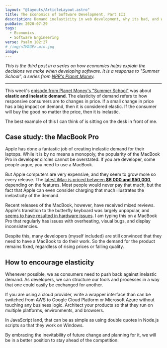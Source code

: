 ```yaml
---
layout: "@layouts/ArticleLayout.astro"
title: The Economics of Software Development, Part III
description: Demand inelasticity in web development, why its bad, and what we can do about it.
pubDate: 2020-07-29
tags:
  - Economics
  - Software Engineering
verse: Psalm 102:27
# /img/<IMAGE>.min.jpg
image:
---
```


_This is the third post in a series on how economics helps explain the decisions we make when developing software. It is a response to "Summer School", a series from [NPR's Planet Money](https://www.npr.org/sections/money/)._

---

This week's [episode from Planet Money's "Summer School"](https://www.npr.org/2020/07/22/894368822/summer-school-3-profit-cocaine) was about **elastic and inelastic demand**. The elasticity of demand refers to how responsive consumers are to changes in price. If a small change in price has a big impact on demand, then it is considered elastic. If the consumer will buy the good no matter the price, then it is inelastic.

The best example of this I can think of is sitting on the desk in front of me.

## Case study: the MacBook Pro

Apple has done a fantastic job of creating inelastic demand for their laptops. While it is by no means a monopoly, the popularity of the MacBook Pro in developer circles cannot be overstated. If you are developer, some people argue, you need to use a MacBook.

But Apple computers are very expensive, and they seem to grow more so every release. The [latest iMac is priced between **$6,000 and $50,000**](https://www.businessinsider.com/apple-50000-mac-pro-price-not-for-you-2019-12), depending on the features. Most people would never pay that much, but the fact that Apple can even consider charging that much illustrates the inelasticity of the demand.

Recent releases of the MacBook, however, have received mixed reviews. Apple's transition to the butterfly keyboard was largely unpopular, and [seems to have resulted in hardware issues](https://www.wsj.com/graphics/apple-still-hasnt-fixed-its-macbook-keyboard-problem/). I am typing this on a MacBook Pro that regularly has issues with overheating, visual bugs, and display inconsistencies.

Despite this, many developers (myself included) are still convinced that they need to have a MacBook to do their work. So the demand for the product remains fixed, regardless of rising prices or falling quality.

## How to encourage elasticity

Whenever possible, we as consumers need to push back against inelastic demand. As developers, we can structure our tools and processes in a way that one could easily be exchanged for another.

If you are using a cloud provider, write a wrapper interface than can be switched from AWS to Google Cloud Platform or Microsoft Azure without touching any business logic. Architect your products so that they run on multiple platforms, environments, and browsers.

In JavaScript land, that can be as simple as using double quotes in Node.js scripts so that they work on Windows.

By embracing the inevitability of future change and planning for it, we will be in a better position to stay ahead of the competition.
